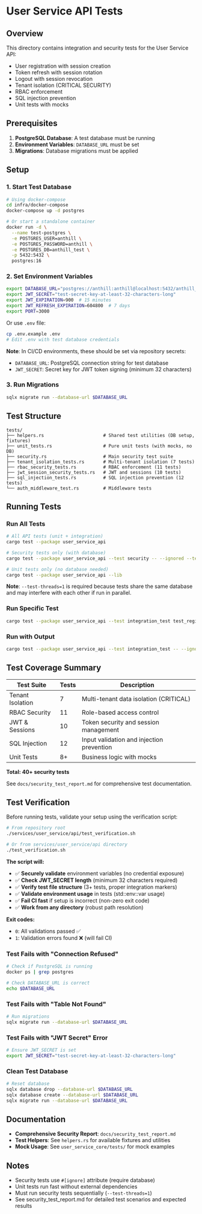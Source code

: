 # User Service API Tests

## Overview

This directory contains integration and security tests for the User Service API:
- User registration with session creation
- Token refresh with session rotation
- Logout with session revocation
- Tenant isolation (CRITICAL SECURITY)
- RBAC enforcement
- SQL injection prevention
- Unit tests with mocks

## Prerequisites

1. **PostgreSQL Database**: A test database must be running
2. **Environment Variables**: `DATABASE_URL` must be set
3. **Migrations**: Database migrations must be applied

## Setup

### 1. Start Test Database

```bash
# Using docker-compose
cd infra/docker-compose
docker-compose up -d postgres

# Or start a standalone container
docker run -d \
  --name test-postgres \
  -e POSTGRES_USER=anthill \
  -e POSTGRES_PASSWORD=anthill \
  -e POSTGRES_DB=anthill_test \
  -p 5432:5432 \
  postgres:16
```

### 2. Set Environment Variables

```bash
export DATABASE_URL="postgres://anthill:anthill@localhost:5432/anthill_test"
export JWT_SECRET="test-secret-key-at-least-32-characters-long"
export JWT_EXPIRATION=900  # 15 minutes
export JWT_REFRESH_EXPIRATION=604800  # 7 days
export PORT=3000
```

Or use `.env` file:

```bash
cp .env.example .env
# Edit .env with test database credentials
```

**Note**: In CI/CD environments, these should be set via repository secrets:
- `DATABASE_URL`: PostgreSQL connection string for test database
- `JWT_SECRET`: Secret key for JWT token signing (minimum 32 characters)

### 3. Run Migrations

```bash
sqlx migrate run --database-url $DATABASE_URL
```

## Test Structure

```
tests/
├── helpers.rs                      # Shared test utilities (DB setup, fixtures)
├── unit_tests.rs                   # Pure unit tests (with mocks, no DB)
├── security.rs                     # Main security test suite
├── tenant_isolation_tests.rs       # Multi-tenant isolation (7 tests)
├── rbac_security_tests.rs          # RBAC enforcement (11 tests)
├── jwt_session_security_tests.rs   # JWT and sessions (10 tests)
├── sql_injection_tests.rs          # SQL injection prevention (12 tests)
└── auth_middleware_test.rs         # Middleware tests
```

## Running Tests

### Run All Tests

```bash
# All API tests (unit + integration)
cargo test --package user_service_api

# Security tests only (with database)
cargo test --package user_service_api --test security -- --ignored --test-threads=1

# Unit tests only (no database needed)
cargo test --package user_service_api --lib
```

**Note**: `--test-threads=1` is required because tests share the same database and may interfere with each other if run in parallel.

### Run Specific Test

```bash
cargo test --package user_service_api --test integration_test test_register_creates_user_and_session -- --ignored
```

### Run with Output

```bash
cargo test --package user_service_api --test integration_test -- --ignored --test-threads=1 --nocapture
```

## Test Coverage Summary

| Test Suite | Tests | Description |
|-----------|-------|-------------|
| Tenant Isolation | 7 | Multi-tenant data isolation (CRITICAL) |
| RBAC Security | 11 | Role-based access control |
| JWT & Sessions | 10 | Token security and session management |
| SQL Injection | 12 | Input validation and injection prevention |
| Unit Tests | 8+ | Business logic with mocks |

**Total: 40+ security tests**

See `docs/security_test_report.md` for comprehensive test documentation.

## Test Verification

Before running tests, validate your setup using the verification script:

```bash
# From repository root
./services/user_service/api/test_verification.sh

# Or from services/user_service/api directory
./test_verification.sh
```

**The script will:**
- ✅ **Securely validate** environment variables (no credential exposure)
- ✅ **Check JWT_SECRET length** (minimum 32 characters required)
- ✅ **Verify test file structure** (3+ tests, proper integration markers)
- ✅ **Validate environment usage** in tests (std::env::var usage)
- ✅ **Fail CI fast** if setup is incorrect (non-zero exit code)
- ✅ **Work from any directory** (robust path resolution)

**Exit codes:**
- `0`: All validations passed ✅
- `1`: Validation errors found ❌ (will fail CI)

### Test Fails with "Connection Refused"

```bash
# Check if PostgreSQL is running
docker ps | grep postgres

# Check DATABASE_URL is correct
echo $DATABASE_URL
```

### Test Fails with "Table Not Found"

```bash
# Run migrations
sqlx migrate run --database-url $DATABASE_URL
```

### Test Fails with "JWT Secret" Error

```bash
# Ensure JWT_SECRET is set
export JWT_SECRET="test-secret-key-at-least-32-characters-long"
```

### Clean Test Database

```bash
# Reset database
sqlx database drop --database-url $DATABASE_URL
sqlx database create --database-url $DATABASE_URL
sqlx migrate run --database-url $DATABASE_URL
```

## Documentation

- **Comprehensive Security Report**: `docs/security_test_report.md`
- **Test Helpers**: See `helpers.rs` for available fixtures and utilities
- **Mock Usage**: See `user_service_core/tests/` for mock examples

## Notes

- Security tests use `#[ignore]` attribute (require database)
- Unit tests run fast without external dependencies
- Must run security tests sequentially (`--test-threads=1`)
- See security_test_report.md for detailed test scenarios and expected results
